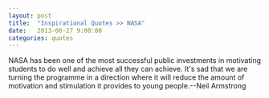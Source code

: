 ```yaml
---
layout: post
title:  "Inspirational Quotes >> NASA"
date:   2013-06-27 9:00:00
categories: quotes
---
```

NASA has been one of the most successful public investments in motivating students to do well and achieve all they can achieve. It's sad that we are turning the programme in a direction where it will reduce the amount of motivation and stimulation it provides to young people.--Neil Armstrong